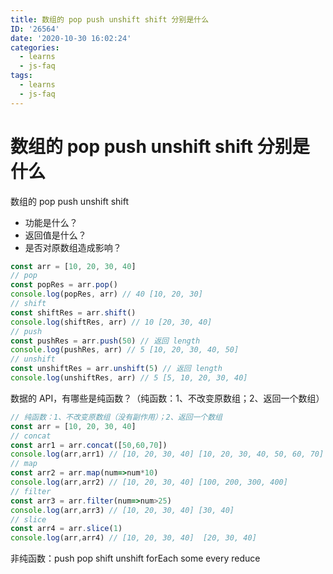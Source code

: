 ```yaml
---
title: 数组的 pop push unshift shift 分别是什么
ID: '26564'
date: '2020-10-30 16:02:24'
categories:
  - learns
  - js-faq
tags:
  - learns
  - js-faq
---
```


# 数组的 pop push unshift shift 分别是什么

数组的 pop push unshift shift

- 功能是什么？
- 返回值是什么？
- 是否对原数组造成影响？

``` js 
const arr = [10, 20, 30, 40]
// pop
const popRes = arr.pop()
console.log(popRes, arr) // 40 [10, 20, 30]
// shift
const shiftRes = arr.shift()
console.log(shiftRes, arr) // 10 [20, 30, 40]
// push
const pushRes = arr.push(50) // 返回 length
console.log(pushRes, arr) // 5 [10, 20, 30, 40, 50]
// unshift
const unshiftRes = arr.unshift(5) // 返回 length
console.log(unshiftRes, arr) // 5 [5, 10, 20, 30, 40]  
```

数据的 API，有哪些是纯函数？（纯函数：1、不改变原数组；2、返回一个数组）

``` js 
// 纯函数：1、不改变原数组（没有副作用）；2、返回一个数组
const arr = [10, 20, 30, 40]
// concat
const arr1 = arr.concat([50,60,70])
console.log(arr,arr1) // [10, 20, 30, 40] [10, 20, 30, 40, 50, 60, 70]
// map
const arr2 = arr.map(num=>num*10)
console.log(arr,arr2) // [10, 20, 30, 40] [100, 200, 300, 400]
// filter
const arr3 = arr.filter(num=>num>25)
console.log(arr,arr3) // [10, 20, 30, 40] [30, 40]
// slice
const arr4 = arr.slice(1)
console.log(arr,arr4) // [10, 20, 30, 40]  [20, 30, 40]
```

非纯函数：push pop shift unshift forEach some every reduce

